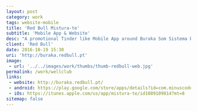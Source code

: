 ```yaml
---
layout: post
category: work
tags: website-mobile
title: 'Red Bull Mistura-te'
subtitle: 'Mobile App & Website'
desc: "A promotional Tinder like Mobile App around Buraka Som Sistema band and Red Bull to allow people to mix/pair themselves to win music related prizes."
client: 'Red Bull'
date: 2016-10-19 15:30
uri: 'http://buraka.redbull.pt'
image:
 - url: '../../images/work/thumbs/thumb-redbull-web.jpg'
permalink: /work/wellclub
links:
 - website: http://buraka.redbull.pt/
 - android: https://play.google.com/store/apps/details?id=com.minuscode.mistura_te&hl=en
 - iOs: https://itunes.apple.com/us/app/mistura-te/id1089109814?mt=8
sitemap: false
---
```

